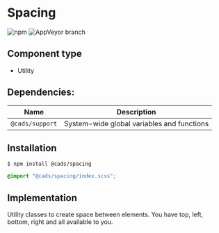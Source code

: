 # Spacing

![npm](https://img.shields.io/npm/v/:package.svg)
![AppVeyor branch](https://img.shields.io/appveyor/ci/:user/:repo/:branch.svg)

## Component type

- Utility

## Dependencies:

| Name           | Description                                |
| -------------- | ------------------------------------------ |
| `@cads/support` | System-wide global variables and functions |

## Installation

```
$ npm install @cads/spacing
```

```scss
@import "@cads/spacing/index.scss";
```

## Implementation

Utility classes to create space between elements. You have top, left, bottom, right and all available to you.
